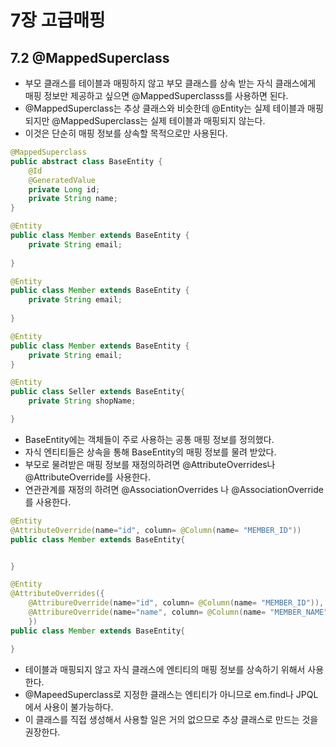 # 7장 고급매핑 

## 7.2 @MappedSuperclass 
- 부모 클래스를 테이블과 매핑하지 않고 부모 클래스를 상속 받는 자식 클래스에게 매핑 정보만 제공하고 싶으면 @MappedSuperclasss를 사용하면 된다. 
- @MappedSuperclass는 추상 클래스와 비슷한데 @Entity는 실제 테이블과 매핑되지만 @MappedSuperclass는 실제 테이블과 매핑되지 않는다. 
- 이것은 단순히 매핑 정보를 상속할 목적으로만 사용된다. 

```java
@MappedSuperclass 
public abstract class BaseEntity {
    @Id 
    @GeneratedValue 
    private Long id; 
    private String name; 
}

@Entity 
public class Member extends BaseEntity {
    private String email;
    
}

@Entity 
public class Member extends BaseEntity {
    private String email;
    
}

@Entity 
public class Member extends BaseEntity {
    private String email;
}

@Entity 
public class Seller extends BaseEntity{
    private String shopName; 

}
```
- BaseEntity에는 객체들이 주로 사용하는 공통 매핑 정보를 정의했다. 
- 자식 엔티티들은 상속을 통해 BaseEntity의 매핑 정보를 물려 받았다. 
- 부모로 물려받은 매핑 정보를 재정의하려면 @AttributeOverrides나 @AttributeOverride를 사용한다. 
- 연관관계를 재정의 하려면 @AssociationOverrides 나 @AssociationOverride를 사용한다. 

```java
@Entity 
@AttributeOverride(name="id", column= @Column(name= "MEMBER_ID"))
public class Member extends BaseEntity{


}

@Entity 
@AttributeOverrides({
    @AttribureOverride(name="id", column= @Column(name= "MEMBER_ID")), 
    @AttribureOverride(name="name", column= @Column(name= "MEMBER_NAME")), 
    })
public class Member extends BaseEntity{

}

```
- 테이블과 매핑되지 않고 자식 클래스에 엔티티의 매핑 정보를 상속하기 위해서 사용한다. 
- @MapeedSuperclass로 지정한 클래스는 엔티티가 아니므로 em.find나 JPQL에서 사용이 불가능하다. 
- 이 클래스를 직접 생성해서 사용할 일은 거의 없으므로 추상 클래스로 만드는 것을 권장한다. 
